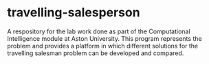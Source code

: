 # travelling-salesperson
A respository for the lab work done as part of the Computational Intelligence module at Aston University.  This program represents the problem and provides a platform in which different solutions for the travelling salesman problem can be developed and compared.
